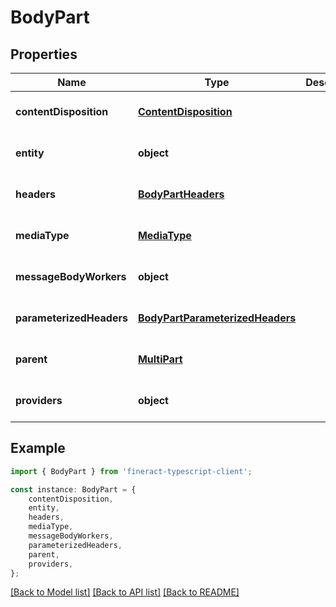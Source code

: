 # BodyPart


## Properties

Name | Type | Description | Notes
------------ | ------------- | ------------- | -------------
**contentDisposition** | [**ContentDisposition**](ContentDisposition.md) |  | [optional] [default to undefined]
**entity** | **object** |  | [optional] [default to undefined]
**headers** | [**BodyPartHeaders**](BodyPartHeaders.md) |  | [optional] [default to undefined]
**mediaType** | [**MediaType**](MediaType.md) |  | [optional] [default to undefined]
**messageBodyWorkers** | **object** |  | [optional] [default to undefined]
**parameterizedHeaders** | [**BodyPartParameterizedHeaders**](BodyPartParameterizedHeaders.md) |  | [optional] [default to undefined]
**parent** | [**MultiPart**](MultiPart.md) |  | [optional] [default to undefined]
**providers** | **object** |  | [optional] [default to undefined]

## Example

```typescript
import { BodyPart } from 'fineract-typescript-client';

const instance: BodyPart = {
    contentDisposition,
    entity,
    headers,
    mediaType,
    messageBodyWorkers,
    parameterizedHeaders,
    parent,
    providers,
};
```

[[Back to Model list]](../README.md#documentation-for-models) [[Back to API list]](../README.md#documentation-for-api-endpoints) [[Back to README]](../README.md)
